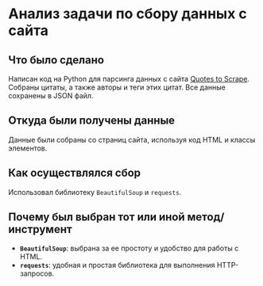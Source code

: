 # Анализ задачи по сбору данных с сайта

## Что было сделано
Написан код на Python для парсинга данных с сайта [Quotes to Scrape](https://quotes.toscrape.com/). Собраны цитаты, а также авторы и теги этих цитат. Все данные сохранены в JSON файл.

## Откуда были получены данные
Данные были собраны со страниц сайта, используя код HTML и классы элементов.

## Как осуществлялся сбор
Использовал библиотеку `BeautifulSoup` и `requests`.

## Почему был выбран тот или иной метод/инструмент
- **`BeautifulSoup`**: выбрана за ее простоту и удобство для работы с HTML.
- **`requests`**: удобная и простая библиотека для выполнения HTTP-запросов.
